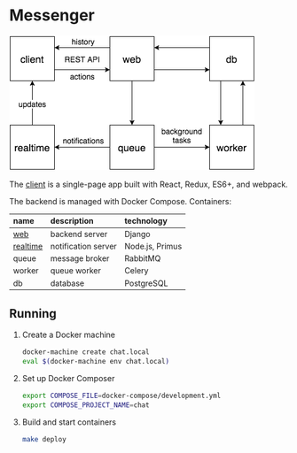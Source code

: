 # Messenger

![Architecture Overview](./docs/architecture.png)

The [client](web/client/client) is a single-page app built with React, Redux, ES6+, and webpack.

The backend is managed with Docker Compose. Containers:

name                        | description         | technology
:-------------------------- |:------------------- |:---------------------------
[web](web)                  | backend server      | Django
[realtime](realtime)        | notification server | Node.js, Primus
queue                       | message broker      | RabbitMQ
worker                      | queue worker        | Celery
db                          | database            | PostgreSQL

## Running

1. Create a Docker machine
   ```sh
   docker-machine create chat.local
   eval $(docker-machine env chat.local)
   ```

2. Set up Docker Composer
   ```sh
   export COMPOSE_FILE=docker-compose/development.yml
   export COMPOSE_PROJECT_NAME=chat
   ```

3. Build and start containers
   ```sh
   make deploy
   ```
